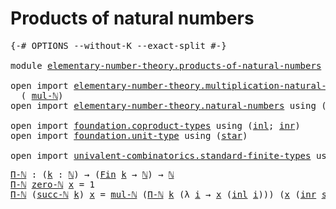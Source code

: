 # Products of natural numbers

<pre class="Agda"><a id="40" class="Symbol">{-#</a> <a id="44" class="Keyword">OPTIONS</a> <a id="52" class="Pragma">--without-K</a> <a id="64" class="Pragma">--exact-split</a> <a id="78" class="Symbol">#-}</a>

<a id="83" class="Keyword">module</a> <a id="90" href="elementary-number-theory.products-of-natural-numbers.html" class="Module">elementary-number-theory.products-of-natural-numbers</a> <a id="143" class="Keyword">where</a>

<a id="150" class="Keyword">open</a> <a id="155" class="Keyword">import</a> <a id="162" href="elementary-number-theory.multiplication-natural-numbers.html" class="Module">elementary-number-theory.multiplication-natural-numbers</a> <a id="218" class="Keyword">using</a>
  <a id="226" class="Symbol">(</a> <a id="228" href="elementary-number-theory.multiplication-natural-numbers.html#1354" class="Function">mul-ℕ</a><a id="233" class="Symbol">)</a>
<a id="235" class="Keyword">open</a> <a id="240" class="Keyword">import</a> <a id="247" href="elementary-number-theory.natural-numbers.html" class="Module">elementary-number-theory.natural-numbers</a> <a id="288" class="Keyword">using</a> <a id="294" class="Symbol">(</a><a id="295" href="elementary-number-theory.natural-numbers.html#1444" class="Datatype">ℕ</a><a id="296" class="Symbol">;</a> <a id="298" href="elementary-number-theory.natural-numbers.html#1465" class="InductiveConstructor">zero-ℕ</a><a id="304" class="Symbol">;</a> <a id="306" href="elementary-number-theory.natural-numbers.html#1478" class="InductiveConstructor">succ-ℕ</a><a id="312" class="Symbol">)</a>

<a id="315" class="Keyword">open</a> <a id="320" class="Keyword">import</a> <a id="327" href="foundation.coproduct-types.html" class="Module">foundation.coproduct-types</a> <a id="354" class="Keyword">using</a> <a id="360" class="Symbol">(</a><a id="361" href="foundation.coproduct-types.html#1239" class="InductiveConstructor">inl</a><a id="364" class="Symbol">;</a> <a id="366" href="foundation.coproduct-types.html#1262" class="InductiveConstructor">inr</a><a id="369" class="Symbol">)</a>
<a id="371" class="Keyword">open</a> <a id="376" class="Keyword">import</a> <a id="383" href="foundation.unit-type.html" class="Module">foundation.unit-type</a> <a id="404" class="Keyword">using</a> <a id="410" class="Symbol">(</a><a id="411" href="foundation.unit-type.html#1099" class="InductiveConstructor">star</a><a id="415" class="Symbol">)</a>

<a id="418" class="Keyword">open</a> <a id="423" class="Keyword">import</a> <a id="430" href="univalent-combinatorics.standard-finite-types.html" class="Module">univalent-combinatorics.standard-finite-types</a> <a id="476" class="Keyword">using</a> <a id="482" class="Symbol">(</a><a id="483" href="univalent-combinatorics.standard-finite-types.html#2149" class="Function">Fin</a><a id="486" class="Symbol">)</a>
</pre>
<pre class="Agda"><a id="Π-ℕ"></a><a id="501" href="elementary-number-theory.products-of-natural-numbers.html#501" class="Function">Π-ℕ</a> <a id="505" class="Symbol">:</a> <a id="507" class="Symbol">(</a><a id="508" href="elementary-number-theory.products-of-natural-numbers.html#508" class="Bound">k</a> <a id="510" class="Symbol">:</a> <a id="512" href="elementary-number-theory.natural-numbers.html#1444" class="Datatype">ℕ</a><a id="513" class="Symbol">)</a> <a id="515" class="Symbol">→</a> <a id="517" class="Symbol">(</a><a id="518" href="univalent-combinatorics.standard-finite-types.html#2149" class="Function">Fin</a> <a id="522" href="elementary-number-theory.products-of-natural-numbers.html#508" class="Bound">k</a> <a id="524" class="Symbol">→</a> <a id="526" href="elementary-number-theory.natural-numbers.html#1444" class="Datatype">ℕ</a><a id="527" class="Symbol">)</a> <a id="529" class="Symbol">→</a> <a id="531" href="elementary-number-theory.natural-numbers.html#1444" class="Datatype">ℕ</a>
<a id="533" href="elementary-number-theory.products-of-natural-numbers.html#501" class="Function">Π-ℕ</a> <a id="537" href="elementary-number-theory.natural-numbers.html#1465" class="InductiveConstructor">zero-ℕ</a> <a id="544" href="elementary-number-theory.products-of-natural-numbers.html#544" class="Bound">x</a> <a id="546" class="Symbol">=</a> <a id="548" class="Number">1</a>
<a id="550" href="elementary-number-theory.products-of-natural-numbers.html#501" class="Function">Π-ℕ</a> <a id="554" class="Symbol">(</a><a id="555" href="elementary-number-theory.natural-numbers.html#1478" class="InductiveConstructor">succ-ℕ</a> <a id="562" href="elementary-number-theory.products-of-natural-numbers.html#562" class="Bound">k</a><a id="563" class="Symbol">)</a> <a id="565" href="elementary-number-theory.products-of-natural-numbers.html#565" class="Bound">x</a> <a id="567" class="Symbol">=</a> <a id="569" href="elementary-number-theory.multiplication-natural-numbers.html#1354" class="Function">mul-ℕ</a> <a id="575" class="Symbol">(</a><a id="576" href="elementary-number-theory.products-of-natural-numbers.html#501" class="Function">Π-ℕ</a> <a id="580" href="elementary-number-theory.products-of-natural-numbers.html#562" class="Bound">k</a> <a id="582" class="Symbol">(λ</a> <a id="585" href="elementary-number-theory.products-of-natural-numbers.html#585" class="Bound">i</a> <a id="587" class="Symbol">→</a> <a id="589" href="elementary-number-theory.products-of-natural-numbers.html#565" class="Bound">x</a> <a id="591" class="Symbol">(</a><a id="592" href="foundation.coproduct-types.html#1239" class="InductiveConstructor">inl</a> <a id="596" href="elementary-number-theory.products-of-natural-numbers.html#585" class="Bound">i</a><a id="597" class="Symbol">)))</a> <a id="601" class="Symbol">(</a><a id="602" href="elementary-number-theory.products-of-natural-numbers.html#565" class="Bound">x</a> <a id="604" class="Symbol">(</a><a id="605" href="foundation.coproduct-types.html#1262" class="InductiveConstructor">inr</a> <a id="609" href="foundation.unit-type.html#1099" class="InductiveConstructor">star</a><a id="613" class="Symbol">))</a>
</pre>